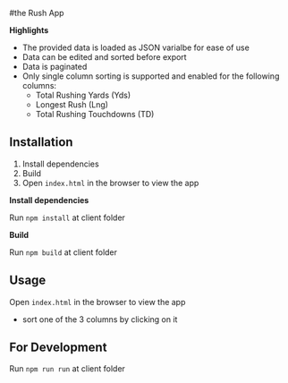 #the Rush App 

**Highlights**

* The provided data is loaded as JSON varialbe for ease of use
* Data can be edited and sorted before export
* Data is paginated
* Only single column sorting is supported and enabled for the following columns:
  * Total Rushing Yards (Yds)
  * Longest Rush (Lng)
  * Total Rushing Touchdowns (TD)

## Installation

1. Install dependencies
2. Build
3. Open `index.html` in the browser to view the app

**Install dependencies**

Run <code>npm install</code> at client folder

**Build**

Run <code>npm build</code> at client folder

## Usage

Open `index.html` in the browser to view the app

* sort one of the 3 columns by clicking on it

## For Development

Run <code>npm run run</code> at client folder
